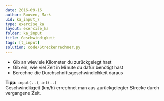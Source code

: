 ```yaml
---
date: 2016-09-16
author: Rouven, Mark
uid: ka_input_7
type: exercise_ka
layout: exercise_ka
folder: ka_input
title: Geschwindigkeit
tags: [t_input]
solution: code/Streckenrechner.py
---
```



- Gib an wieviele Kilometer du zurückgelegt hast
- Gib ein, wie viel Zeit in Minute du dafür benötigt hast
- Berechne die Durchschnittsgeschwindichkeit daraus

**Tipp:** `input(..)`, `int(..)`  
Geschwindikgeit (km/h) errechnet man aus zurückgelegter Strecke durch vergangene Zeit.
